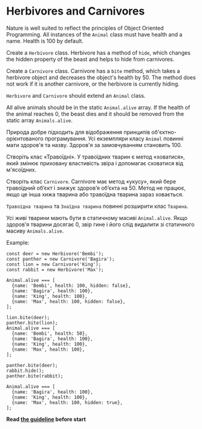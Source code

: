 # Herbivores and Сarnivores
Nature is well suited to reflect the principles of Object Oriented Programming.
All instances of the `Animal` class must have health and a name.
Health is 100 by default.

Create a `Herbivore` class.
Herbivore has a method of `hide`, which changes the hidden property of the beast and helps to hide from carnivores.

Create a `Сarnivore` class.
Carnivore has a `bite` method, which takes a herbivore object and decreases the object's health by 50. The method does not work if it is another сarnivore, or the herbivore is currently hiding.

`Herbivore` and `Сarnivore` should extend an `Animal` class.

All alive animals should be in the static `Animal.alive` array.
If the health of the animal reaches 0, the beast dies and it should be removed from the static array `Animals.alive`.

Природа добре підходить для відображення принципів об'єктно-орієнтованого програмування.
Усі екземпляри класу `Animal` повинні мати здоров'я та назву.
Здоров'я за замовчуванням становить 100.

Створіть клас «Травоїдні».
У травоїдних тварин є метод «ховатися», який змінює приховану властивість звіра і допомагає сховатися від м'ясоїдних.

Створіть клас `Сarnivore`.
Carnivore має метод «укусу», який бере травоїдний об’єкт і знижує здоров’я об’єкта на 50. Метод не працює, якщо це інша хижа тварина або травоїдна тварина зараз ховається.

`Травоїдна тварина` та `Знаїдна тварина` повинні розширити клас `Тварина`.

Усі живі тварини мають бути в статичному масиві `Animal.alive`.
Якщо здоров'я тварини досягає 0, звір гине і його слід видалити зі статичного масиву `Animals.alive`.

Example:
```
const deer = new Herbivore('Bembi');
const panther = new Carnivore('Bagira');
const lion = new Carnivore('King');
const rabbit = new Herbivore('Max');

Animal.alive === [
  {name: 'Bembi', health: 100, hidden: false},
  {name: 'Bagira', health: 100},
  {name: 'King', health: 100},
  {name: 'Max', health: 100, hidden: false},
];

lion.bite(deer);
panther.bite(lion);
Animal.alive === [
  {name: 'Bembi', health: 50},
  {name: 'Bagira', health: 100},
  {name: 'King', health: 100},
  {name: 'Max', health: 100},
];

panther.bite(deer);
rabbit.hide();
panther.bite(rabbit);

Animal.alive === [
  {name: 'Bagira', health: 100},
  {name: 'King', health: 100},
  {name: 'Max', health: 100, hidden: true},
];
```

**Read [the guideline](https://github.com/mate-academy/js_task-guideline/blob/master/README.md) before start**
